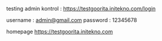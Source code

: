 testing admin kontrol :
https://testgoorita.initekno.com/login

username : admin@gmail.com
password : 12345678


homepage
https://testgoorita.initekno.com

